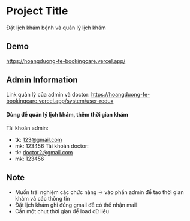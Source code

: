 
# Project Title

Đặt lịch khám bệnh và quản lý lịch khám




## Demo

https://hoangduong-fe-bookingcare.vercel.app/




## Admin Information

Link quản lý của admin và doctor:  https://hoangduong-fe-bookingcare.vercel.app/system/user-redux
#### **Dùng để quản lý lịch khám, thêm thời gian khám**
Tài khoản admin: 
- tk: 123@gmail.com
- mk: 123456
Tài khoản doctor: 
- tk: doctor2@gmail.com
- mk: 123456


 


## Note

- Muốn trải nghiệm các chức năng => vào phần admin để tạo thời gian khám và các thông tin
- Đặt lịch khám ghi đúng gmail để có thể nhận mail
- Cần một chut thời gian để load dữ liệu
